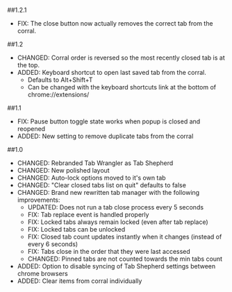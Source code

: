 ##1.2.1

* FIX: The close button now actually removes the correct tab from the corral.

##1.2

* CHANGED: Corral order is reversed so the most recently closed tab is at the top.
* ADDED: Keyboard shortcut to open last saved tab from the corral.
  * Defaults to Alt+Shift+T
  * Can be changed with the keyboard shortcuts link at the bottom of chrome://extensions/

##1.1

* FIX: Pause button toggle state works when popup is closed and reopened
* ADDED: New setting to remove duplicate tabs from the corral

##1.0

* CHANGED: Rebranded Tab Wrangler as Tab Shepherd
* CHANGED: New polished layout
* CHANGED: Auto-lock options moved to it's own tab
* CHANGED: "Clear closed tabs list on quit" defaults to false
* CHANGED: Brand new rewritten tab manager with the following improvements:
  * UPDATED: Does not run a tab close process every 5 seconds
  * FIX: Tab replace event is handled properly
  * FIX: Locked tabs always remain locked (even after tab replace)
  * FIX: Locked tabs can be unlocked
  * FIX: Closed tab count updates instantly when it changes (instead of every 6 seconds)
  * FIX: Tabs close in the order that they were last accessed
  * CHANGED: Pinned tabs are not counted towards the min tabs count
* ADDED: Option to disable syncing of Tab Shepherd settings between chrome browsers
* ADDED: Clear items from corral individually